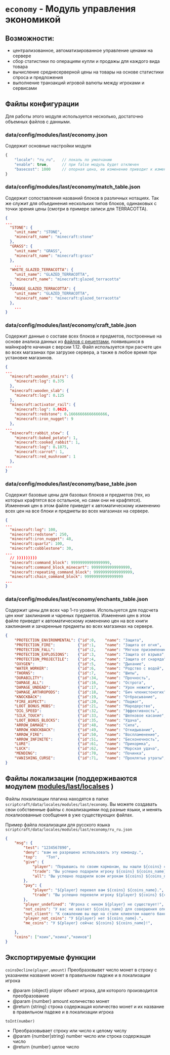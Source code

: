 <!-- TITLE: еconomy -->
<!-- SUBTITLE: Описание модуля управления экономикой -->

# `еconomy` - Модуль управления экономикой
## Возможности:
- централизованное, автоматизированное управление ценами на сервере
- сбор статистики по операциям купли и продажы для каждого вида товара
- вычисление среднесерверной цены на товары на основе статистики спроса и предложения
- выполнение транзакций игровой валюты между игроками и сервисами

## Файлы конфигурации
Для работы этого модуля используется несколько, достаточно объемных файлов с данными. 

### data/config/modules/last/economy.json
Содержит основные настройки модуля
```javascript
{
    "locale": "ru_ru",   // локаль по умолчанию
    "enable": true,      // при false модуль будет отключен
    "basecost": 1000     // опорная цена, ее изменение приводит к изменению всех цен на сервере
}
```


### data/config/modules/last/economy/match_table.json
Содержит сопоставления названий блоков в различных нотациях. Так же служит для объединения нескольких типов блоков, одинаковых с точки зрения цены (смотри в примере записи для TERRACOTTA).

```json
{
...
  "STONE": {
    "unit_name": "STONE",
    "minecraft_name": "minecraft:stone"
  },
  "GRASS": {
    "unit_name": "GRASS",
    "minecraft_name": "minecraft:grass"
  },
	...
  "WHITE_GLAZED_TERRACOTTA": {
    "unit_name": "GLAZED_TERRACOTTA",
    "minecraft_name": "minecraft:glazed_terracotta"
  },
  "ORANGE_GLAZED_TERRACOTTA": {
    "unit_name": "GLAZED_TERRACOTTA",
    "minecraft_name": "minecraft:glazed_terracotta"
  },
	...
}
```

### data/config/modules/last/economy/craft_table.json
Содержит данные о составе всех блоков и предметов, построенные на основе анализа данных из [файлов с рецептами](https://minecraftmain.ru/2017/03/v-minecraft-dobavyat-rpg-sostavlyauschuyu/), появившихся в майнкрафте начиная с версии 1.12. Файл используется при расчете цен во всех магазинах при загрузке сервера, а также в любое время при установке магазинов.
```json
{
...
  "minecraft:wooden_stairs": {
    "minecraft:log": 0.375
  },
  "minecraft:wooden_slab": {
    "minecraft:log": 0.125
  },
  "minecraft:activator_rail": {
    "minecraft:log": 0.0625,
    "minecraft:redstone": 0.16666666666666666,
    "minecraft:iron_nugget": 9
  },
...
  "minecraft:rabbit_stew": {
    "minecraft:baked_potato": 1,
    "minecraft:cooked_rabbit": 1,
    "minecraft:log": 0.1875,
    "minecraft:carrot": 1,
    "minecraft:red_mushroom": 1
  },
...
}
```

### data/config/modules/last/economy/base_table.json
Содержит базовые цены для базовых блоков и предметов (тех, из которых крафтятся все остальное, но сами они не крафтятся). Изменения цен в этом файле приведет к автоматическому изменению всех цен на все блоки и предметы во всех магазинах на сервере.
```json
{
...
  "minecraft:log": 100,
  "minecraft:redstone": 250,
  "minecraft:iron_nugget": 48,
  "minecraft:quartz": 100,
  "minecraft:cobblestone": 30,
...
  // )))))))))
  "minecraft:command_block": 99999999999999999,
  "minecraft:command_block_minecart": 99999999999999999,
  "minecraft:repeating_command_block": 99999999999999999,
  "minecraft:chain_command_block": 99999999999999999
...
}
```

### data/config/modules/last/economy/enchants_table.json
Содержит цены для всех чар 1-го уровня. Используется для подсчета цен книг заклинания и чареных предметов. Изменения цен в этом файле приведет к автоматическому изменению цен на все книги хаклинания и зачаренные предметы во всех магазинах на сервере.
```json
{
    "PROTECTION_ENVIRONMENTAL": {"id":0,    "name": "Защита",              "cost":100},
    "PROTECTION_FIRE":          {"id":1,    "name": "Защита от огня",      "cost":100},
    "PROTECTION_FALL":          {"id":2,    "name": "Мягкое приземление",  "cost":100},
    "PROTECTION_EXPLOSIONS":    {"id":3,    "name": "Защита от взрыва",    "cost":100},
    "PROTECTION_PROJECTILE":    {"id":4,    "name": "Защита от снаряда",   "cost":100},
    "OXYGEN":                   {"id":5,    "name": "Дыхание",             "cost":200},
    "WATER_WORKER":             {"id":6,    "name": "Родство с водой",     "cost":15000},
    "THORNS":                   {"id":7,    "name": "Шипы",                "cost":200},
    "DURABILITY":               {"id":34,   "name": "Прочность",           "cost":200},
    "DAMAGE_ALL":               {"id":16,   "name": "Острота",             "cost":50},
    "DAMAGE_UNDEAD":            {"id":17,   "name": "Урон нежити",         "cost":50},
    "DAMAGE_ARTHROPODS":        {"id":18,   "name": "Бич членистоногих",   "cost":50},
    "KNOCKBACK":                {"id":19,   "name": "Отбрасывание",        "cost":400},
    "FIRE_ASPECT":              {"id":20,   "name": "Поджог",              "cost":400},
    "LOOT_BONUS_MOBS":          {"id":21,   "name": "Мародерство",         "cost":200},
    "DIG_SPEED":                {"id":32,   "name": "Эффективность",       "cost":50},
    "SILK_TOUCH":               {"id":33,   "name": "Шелковое касание",    "cost":25000},
    "LOOT_BONUS_BLOCKS":        {"id":35,   "name": "Удача",               "cost":200},
    "ARROW_DAMAGE":             {"id":48,   "name": "Сила",                "cost":50},
    "ARROW_KNOCKBACK":          {"id":49,   "name": "Откидывание",         "cost":400},
    "ARROW_FIRE":               {"id":50,   "name": "Воспламенение",       "cost":15000},
    "ARROW_INFINITE":           {"id":51,   "name": "Бесконечность",       "cost":25000},
    "LURE":                     {"id":61,   "name": "Прикормка",           "cost":200},
    "LUCK":                     {"id":62,   "name": "Морская удача",       "cost":200},
    "MENDING":                  {"id":70,   "name": "Починка",             "cost":50000},
    "VANISHING_CURSE":          {"id":71,   "name": "Проклятье утраты",    "cost":1000}
}
```

## Файлы локализации (поддерживаются модулем [modules/last/localses](/modiles/locales) )

Файлы локализации плагина находятся в папке `scriptcraft/data/locales/modules/last/economy`. Вы можете создавать свои собственные файлы с локализациями под разные языки, и менять локализованные сообщения в уже существующих файлах.

Пример файла локализации для русского языка `scriptcraft/data/locales/modules/last/economy/ru_ru.json`
```json
{
    "msg": {
        "test": "1234567890",
        "deny": "вам не разрешено использовать эту команду.",
        "top":    "Топ",
        "give": {
            "player": "Порывшись по своим карманам, вы нашли ${coins} случано завалявшихся ${coins_name}.",
            "trade": "Вы успешно подарили игроку ${coins} ${coins_name}.",
            "all": "Вы успешно подарили всем игрокам ${coins} ${coins_name}."
        },
        "pay": {
            "player": "${player} перевел вам ${coins} ${coins_name}.",
            "trade": "Вы успешно перевели игроку ${player} ${coins} ${coins_name}."
        },
        "player_undefined": "Игрокa с ником ${player} не существует!",
        "not_coins": "У вас не хватает ${coins_name} для совершения операции!",
        "not_client": "К сожалению вы еще на стали клиентом нашего банка и не можете осуществлять переводы!",
        "player_not_coins": "У ${player} нет ${coins_name}.",
        "me_coins": "У ${player} сейчас ${coins} ${coins_name}!",

    },
    "coins": ["коин","коина","коинов"]
}
```

## Экспортируемые функции
`coinsDecline(player,amount)`
 Преобразовывет число монет в строку с указанием названия монет в правильном падеже и в локализации игрока
 * @param  {object} player объект игрока, для которого производится преобразование
 * @param  {number} amount количество монет
 * @return {string}        строка содержащая количество монет и их название в правильном падеже и в локализации игрока
 
`toInt(number)`
 * Преобразовывает строку или число к целому числу
 * @param  {number|string} number число или строка содержащая число
 * @return {number}        целое число




